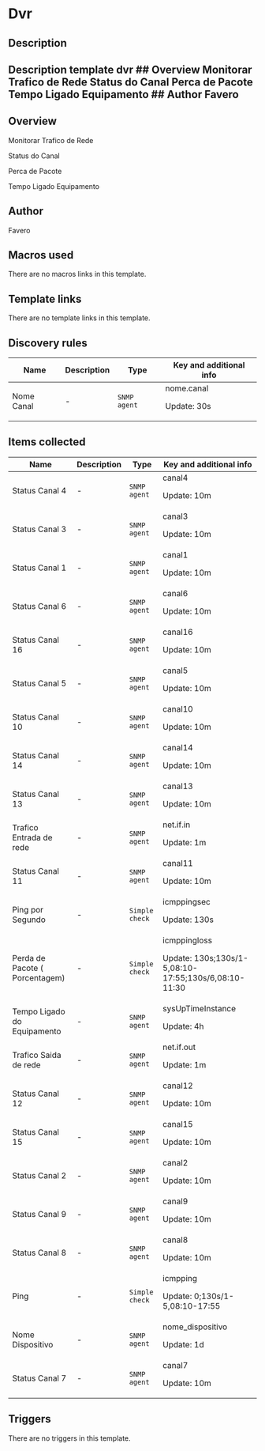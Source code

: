 # Dvr

## Description

## Description template dvr ## Overview Monitorar Trafico de Rede Status do Canal Perca de Pacote Tempo Ligado Equipamento ## Author Favero 

## Overview

Monitorar Trafico de Rede


Status do Canal


Perca de Pacote


Tempo Ligado Equipamento



## Author

Favero

## Macros used

There are no macros links in this template.

## Template links

There are no template links in this template.

## Discovery rules

|Name|Description|Type|Key and additional info|
|----|-----------|----|----|
|Nome Canal|<p>-</p>|`SNMP agent`|nome.canal<p>Update: 30s</p>|
## Items collected

|Name|Description|Type|Key and additional info|
|----|-----------|----|----|
|Status Canal 4|<p>-</p>|`SNMP agent`|canal4<p>Update: 10m</p>|
|Status Canal 3|<p>-</p>|`SNMP agent`|canal3<p>Update: 10m</p>|
|Status Canal 1|<p>-</p>|`SNMP agent`|canal1<p>Update: 10m</p>|
|Status Canal 6|<p>-</p>|`SNMP agent`|canal6<p>Update: 10m</p>|
|Status Canal 16|<p>-</p>|`SNMP agent`|canal16<p>Update: 10m</p>|
|Status Canal 5|<p>-</p>|`SNMP agent`|canal5<p>Update: 10m</p>|
|Status Canal 10|<p>-</p>|`SNMP agent`|canal10<p>Update: 10m</p>|
|Status Canal 14|<p>-</p>|`SNMP agent`|canal14<p>Update: 10m</p>|
|Status Canal 13|<p>-</p>|`SNMP agent`|canal13<p>Update: 10m</p>|
|Trafico Entrada de rede|<p>-</p>|`SNMP agent`|net.if.in<p>Update: 1m</p>|
|Status Canal 11|<p>-</p>|`SNMP agent`|canal11<p>Update: 10m</p>|
|Ping por Segundo|<p>-</p>|`Simple check`|icmppingsec<p>Update: 130s</p>|
|Perda de Pacote ( Porcentagem)|<p>-</p>|`Simple check`|icmppingloss<p>Update: 130s;130s/1-5,08:10-17:55;130s/6,08:10-11:30</p>|
|Tempo Ligado do Equipamento|<p>-</p>|`SNMP agent`|sysUpTimeInstance<p>Update: 4h</p>|
|Trafico Saida de rede|<p>-</p>|`SNMP agent`|net.if.out<p>Update: 1m</p>|
|Status Canal 12|<p>-</p>|`SNMP agent`|canal12<p>Update: 10m</p>|
|Status Canal 15|<p>-</p>|`SNMP agent`|canal15<p>Update: 10m</p>|
|Status Canal 2|<p>-</p>|`SNMP agent`|canal2<p>Update: 10m</p>|
|Status Canal 9|<p>-</p>|`SNMP agent`|canal9<p>Update: 10m</p>|
|Status Canal 8|<p>-</p>|`SNMP agent`|canal8<p>Update: 10m</p>|
|Ping|<p>-</p>|`Simple check`|icmpping<p>Update: 0;130s/1-5,08:10-17:55</p>|
|Nome Dispositivo|<p>-</p>|`SNMP agent`|nome_dispositivo<p>Update: 1d</p>|
|Status Canal 7|<p>-</p>|`SNMP agent`|canal7<p>Update: 10m</p>|
## Triggers

There are no triggers in this template.

